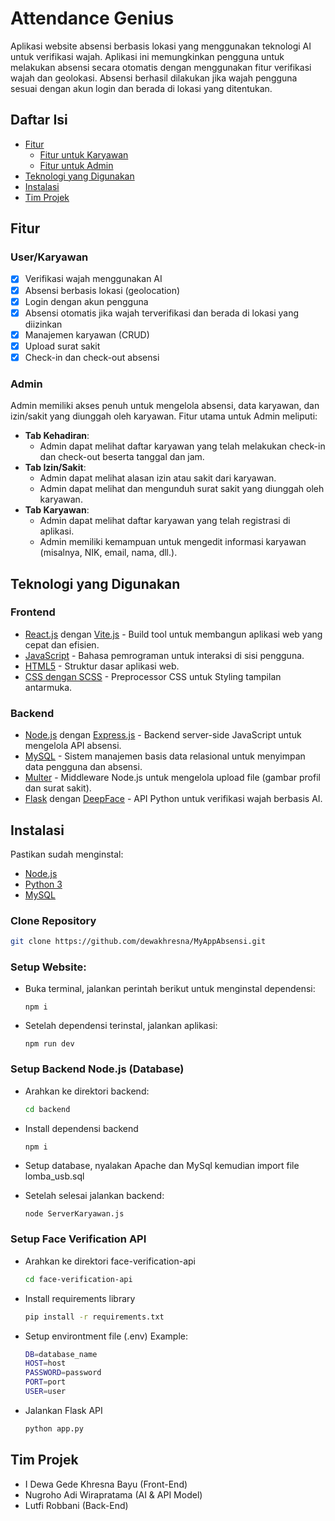 # Attendance Genius
Aplikasi website absensi berbasis lokasi yang menggunakan teknologi AI untuk verifikasi wajah. Aplikasi ini memungkinkan pengguna untuk melakukan absensi secara otomatis dengan menggunakan fitur verifikasi wajah dan geolokasi. Absensi berhasil dilakukan jika wajah pengguna sesuai dengan akun login dan berada di lokasi yang ditentukan.

## Daftar Isi
- [Fitur](#fitur)
  - [Fitur untuk Karyawan](#userkaryawan)
  - [Fitur untuk Admin](#admin)
- [Teknologi yang Digunakan](#teknologi-yang-digunakan)
- [Instalasi](#instalasi)
- [Tim Projek](#tim-projek)

## Fitur
### User/Karyawan
- [x] Verifikasi wajah menggunakan AI
- [x] Absensi berbasis lokasi (geolocation)
- [x] Login dengan akun pengguna
- [x] Absensi otomatis jika wajah terverifikasi dan berada di lokasi yang diizinkan
- [x] Manajemen karyawan (CRUD)
- [x] Upload surat sakit
- [x] Check-in dan check-out absensi

### Admin
Admin memiliki akses penuh untuk mengelola absensi, data karyawan, dan izin/sakit yang diunggah oleh karyawan. Fitur utama untuk Admin meliputi:
- **Tab Kehadiran**: 
  - Admin dapat melihat daftar karyawan yang telah melakukan check-in dan check-out beserta tanggal dan jam.
- **Tab Izin/Sakit**:
  - Admin dapat melihat alasan izin atau sakit dari karyawan.
  - Admin dapat melihat dan mengunduh surat sakit yang diunggah oleh karyawan.
- **Tab Karyawan**:
  - Admin dapat melihat daftar karyawan yang telah registrasi di aplikasi.
  - Admin memiliki kemampuan untuk mengedit informasi karyawan (misalnya, NIK, email, nama, dll.).

## Teknologi yang Digunakan
### Frontend
- [React.js](https://react.dev/) dengan [Vite.js](https://vitejs.dev/) - Build tool untuk membangun aplikasi web yang cepat dan efisien.
- [JavaScript](https://www.javascript.com/) - Bahasa pemrograman untuk interaksi di sisi pengguna.
- [HTML5](https://developer.mozilla.org/en-US/docs/Web/HTML) - Struktur dasar aplikasi web.
- [CSS dengan SCSS](https://sass-lang.com/ ) - Preprocessor CSS untuk Styling tampilan antarmuka.

### Backend
- [Node.js](https://nodejs.org/) dengan [Express.js](https://expressjs.com/) - Backend server-side JavaScript untuk mengelola API absensi.
- [MySQL](https://www.mysql.com/) - Sistem manajemen basis data relasional untuk menyimpan data pengguna dan absensi.
- [Multer](https://github.com/expressjs/multer) - Middleware Node.js untuk mengelola upload file (gambar profil dan surat sakit).
- [Flask](https://flask.palletsprojects.com/) dengan [DeepFace](https://github.com/serengil/deepface) - API Python untuk verifikasi wajah berbasis AI.

## Instalasi
Pastikan sudah menginstal:
- [Node.js](https://nodejs.org/)
- [Python 3](https://www.python.org/)
- [MySQL](https://www.mysql.com/)

### Clone Repository
```bash
git clone https://github.com/dewakhresna/MyAppAbsensi.git
```

### Setup Website:
- Buka terminal, jalankan perintah berikut untuk menginstal dependensi:
  ```
  npm i
  ```
- Setelah dependensi terinstal, jalankan aplikasi:
  ```
  npm run dev
  ```
### Setup Backend Node.js (Database)
- Arahkan ke direktori backend:
  ```bash
  cd backend
  ```
- Install dependensi backend
  ```bash
  npm i
  ```
- Setup database, nyalakan Apache dan MySql kemudian import file lomba_usb.sql

- Setelah selesai jalankan backend:
  ```
  node ServerKaryawan.js
  ```

### Setup Face Verification API
- Arahkan ke direktori face-verification-api
  ```bash
  cd face-verification-api
  ```
- Install requirements library
  ```bash
  pip install -r requirements.txt
  ```
- Setup environtment file (.env)
  Example:
  ```bash
  DB=database_name
  HOST=host
  PASSWORD=password
  PORT=port
  USER=user
  ```
- Jalankan Flask API
  ```bash
  python app.py
  ```

## Tim Projek
- I Dewa Gede Khresna Bayu (Front-End)
- Nugroho Adi Wirapratama (AI & API Model)
- Lutfi Robbani (Back-End)
